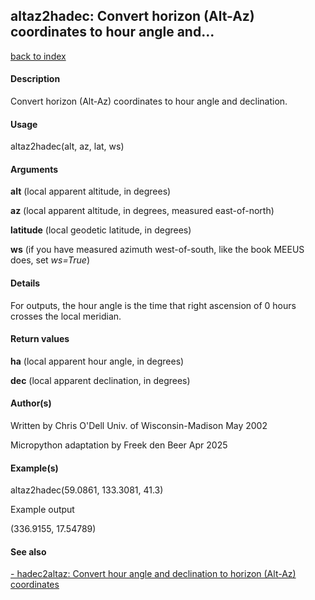 ## altaz2hadec: Convert horizon (Alt-Az) coordinates to hour angle and...

[back to index](/Readme.md)

#### Description

Convert horizon (Alt-Az) coordinates to hour angle and declination.

#### Usage

altaz2hadec(alt, az, lat, ws)

#### Arguments

**alt** (local apparent altitude, in degrees)

**az** (local apparent altitude, in degrees, measured east-of-north)

**latitude** (local geodetic latitude, in degrees)

**ws** (if you have measured azimuth west-of-south, like the book MEEUS does, set *ws=True*)

#### Details

For outputs, the hour angle is the time that right ascension of 0 hours crosses the local meridian.

#### Return values

**ha** (local apparent hour angle, in degrees)

**dec** (local apparent declination, in degrees)

#### Author(s)

Written by Chris O'Dell Univ. of Wisconsin-Madison May 2002

Micropython adaptation by Freek den Beer Apr 2025

#### Example(s)

altaz2hadec(59.0861, 133.3081, 41.3)  

Example output

(336.9155, 17.54789)

#### See also

[- hadec2altaz: Convert hour angle and declination to horizon (Alt-Az) coordinates](manpages/altaz2hadec.md)
